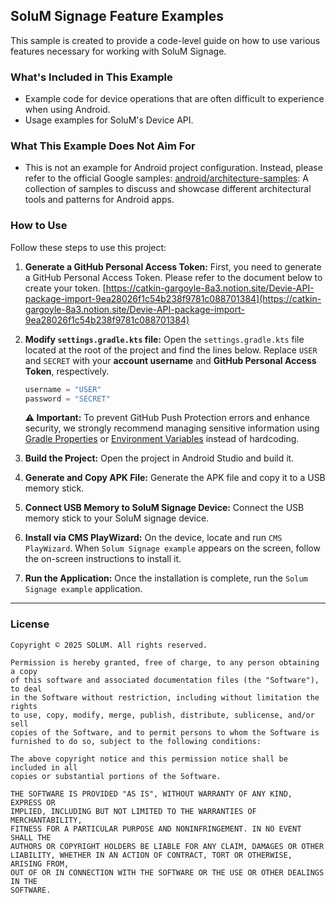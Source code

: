 ## SoluM Signage Feature Examples

This sample is created to provide a code-level guide on how to use various features necessary for working with SoluM Signage.

### What's Included in This Example

* Example code for device operations that are often difficult to experience when using Android.
* Usage examples for SoluM's Device API.

### What This Example Does Not Aim For

* This is not an example for Android project configuration. Instead, please refer to the official Google samples: [android/architecture-samples](https://github.com/android/architecture-samples): A collection of samples to discuss and showcase different architectural tools and patterns for Android apps.

### How to Use

Follow these steps to use this project:

1.  **Generate a GitHub Personal Access Token:**
    First, you need to generate a GitHub Personal Access Token. Please refer to the document below to create your token.
    [https://catkin-gargoyle-8a3.notion.site/Devie-API-package-import-9ea28026f1c54b238f9781c088701384](https://catkin-gargoyle-8a3.notion.site/Devie-API-package-import-9ea28026f1c54b238f9781c088701384)

2.  **Modify `settings.gradle.kts` file:**
    Open the `settings.gradle.kts` file located at the root of the project and find the lines below. Replace `USER` and `SECRET` with your **account username** and **GitHub Personal Access Token**, respectively.

    ```kotlin
    username = "USER"
    password = "SECRET"
    ```

    **⚠️ Important:** To prevent GitHub Push Protection errors and enhance security, we strongly recommend managing sensitive information using [Gradle Properties](https://docs.gradle.org/current/userguide/build_environment.html#sec:gradle_properties_files) or [Environment Variables](https://docs.gradle.org/current/userguide/build_environment.html#sec:environment_variables) instead of hardcoding.

3.  **Build the Project:**
    Open the project in Android Studio and build it.

4.  **Generate and Copy APK File:**
    Generate the APK file and copy it to a USB memory stick.

5.  **Connect USB Memory to SoluM Signage Device:**
    Connect the USB memory stick to your SoluM signage device.

6.  **Install via CMS PlayWizard:**
    On the device, locate and run `CMS PlayWizard`. When `Solum Signage example` appears on the screen, follow the on-screen instructions to install it.

7.  **Run the Application:**
    Once the installation is complete, run the `Solum Signage example` application.

---

### License
```
Copyright © 2025 SOLUM. All rights reserved.

Permission is hereby granted, free of charge, to any person obtaining a copy
of this software and associated documentation files (the "Software"), to deal
in the Software without restriction, including without limitation the rights
to use, copy, modify, merge, publish, distribute, sublicense, and/or sell
copies of the Software, and to permit persons to whom the Software is
furnished to do so, subject to the following conditions:

The above copyright notice and this permission notice shall be included in all
copies or substantial portions of the Software.

THE SOFTWARE IS PROVIDED "AS IS", WITHOUT WARRANTY OF ANY KIND, EXPRESS OR
IMPLIED, INCLUDING BUT NOT LIMITED TO THE WARRANTIES OF MERCHANTABILITY,
FITNESS FOR A PARTICULAR PURPOSE AND NONINFRINGEMENT. IN NO EVENT SHALL THE
AUTHORS OR COPYRIGHT HOLDERS BE LIABLE FOR ANY CLAIM, DAMAGES OR OTHER
LIABILITY, WHETHER IN AN ACTION OF CONTRACT, TORT OR OTHERWISE, ARISING FROM,
OUT OF OR IN CONNECTION WITH THE SOFTWARE OR THE USE OR OTHER DEALINGS IN THE
SOFTWARE.
```